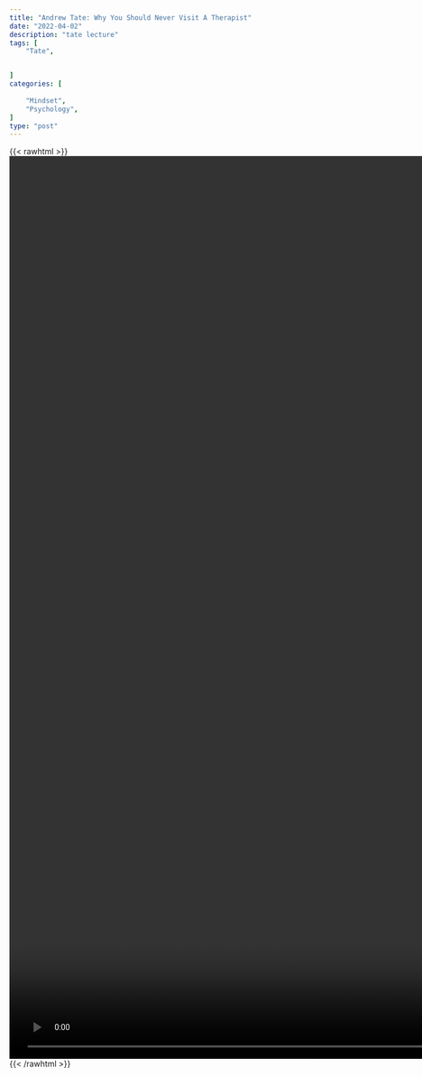 ```yaml
---
title: "Andrew Tate: Why You Should Never Visit A Therapist"
date: "2022-04-02"
description: "tate lecture"
tags: [
    "Tate",


]
categories: [
    
    "Mindset",
    "Psychology",
]
type: "post"
---
```

{{< rawhtml >}}
    <video style="height:40vh;width:auto" overflow="hidden" controls>
        <source src="" type="video/mp4"> 
    </video>
{{< /rawhtml >}}
